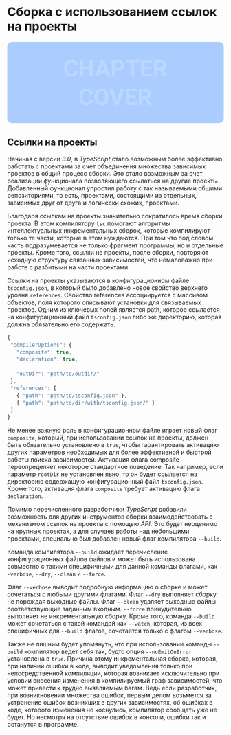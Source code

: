 # Сборка с использованием ссылок на проекты
![Chapter Cover](./images/chapter-cover.png)
## Ссылки на проекты


Начиная с версии *3.0*, в *TypeScript* стало возможным более эффективно работать с проектами за счет объединения множества зависимых проектов в общий процесс сборки. Это стало возможным за счет реализации функционала позволяющего ссылаться на другие проекты. Добавленный функционал упростил работу с так называемыми общими репозиториями, то есть, проектами, состоящими из отдельных, зависимых друг от друга и логически схожих, проектами. 

Благодаря ссылкам на проекты значительно сократилось время сборки проекта. В этом компилятору `tsc` помогают алгоритмы  интеллектуальных инкрементальных сборок, которые компилируют только те части, которые в этом нуждаются. При том что под словом часть подразумевается не только фрагмент программы, но и отдельные проекты. Кроме того, ссылки на проекты, после сборки, повторяют исходную структуру связанных зависимостей, что немаловажно при работе с разбитыми на части проектами.

Ссылки на проекты указываются в конфигурационном файле `tsconfig.json`, в который было добавлено новое свойство верхнего уровня `references`. Свойство references ассоциируется с массивом объектов, поля которого описывают установки для связываемых проектов. Одним из ключевых полей является path, которое ссылается на конфигурационный файл `tsconfig.json` либо же директорию, которая должна обязательно его содержать.

~~~~~typescript
{
 "compilerOptions": {
   "composite": true,
   "declaration": true,

   "outDir": "path/to/outdir/"
 },
 "references": [
   { "path": "path/to/tsconfig.json" },
   { "path": "path/to/dir/with/tsconfig.json/" }
 ]
}
~~~~~


Не менее важную роль в конфигурационном файле играет новый флаг `composite`, который, при использовании ссылок на проекты, должен быть обязательно установлено в `true`, чтобы гарантировать активацию других параметров необходимых для более эффективной и быстрой работы поиска зависимостей. Активация флага composite переопределяет некоторое стандартное поведение. Так например, если параметр `rootDir` не установлен явно, то он будет ссылается на директорию содержащую конфигурационный файл `tsconfig.json`. Кроме того, активация флага `composite` требует активацию флага `declaration`.


Помимо перечисленного разработчики *TypeScript* добавили возможность для других инструментов сборки взаимодействовать с механизмом ссылок на проекты с помощью *API*. Это будет неоценимо на крупных проектах, а для случаев работы над небольшими проектами, специально был добавлен новый флаг компилятора `--build`. 

Команда компилятора `--build` ожидает перечисление конфигурационных файлов файлов и может быть использована совместно с такими специфичными для данной команды флагами, как `--verbose`, `--dry`, `--clean`  и `--force`.

Флаг `--verbose` выводит подробную информацию о сборке и может сочетаться с любыми другими флагами. Флаг `--dry` выполняет сборку не порождая выходные файлы. Флаг `--clean` удаляет выходные файлы соответствующие заданным входным. `--force` принудительно выполняет не инкрементальную сборку. Кроме того, команда `--build` может сочетаться с такой командой как `--watch`, которая, из всех специфичных для `--build` флагов, сочетается только с флагом `--verbose`.

Также не лишним будет упомянуть, что при использовании команды `--build` компилятор ведет себя так, будто опция `--noEmitOnError` установлена в `true`. Причина этому инкрементальная сборка, которая, при наличии ошибки в коде, выводит уведомления только при непосредственной компиляции, которая возникает исключительно при условии внесения изменения в компилируемый граф зависимостей, что может привести к трудно выявляемым багам. Ведь если разработчик, при возникновении множества ошибок, первым делом возьмется за устранение ошибок возникших в других зависимостях, об ошибках в коде, которого изменения не коснулись, компилятор сообщать уже не будет. Но несмотря на отсутствие ошибок в консоли, ошибки так и останутся в программе. 
